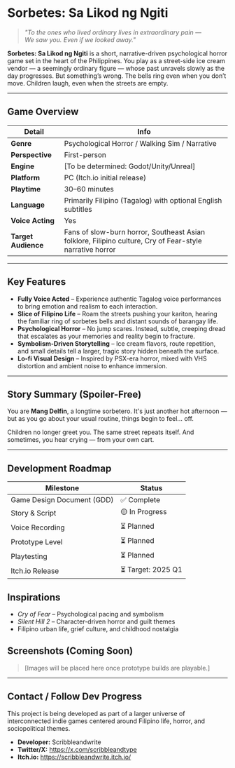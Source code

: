 #  Sorbetes: Sa Likod ng Ngiti

> _"To the ones who lived ordinary lives in extraordinary pain —  
We saw you. Even if we looked away."_

**Sorbetes: Sa Likod ng Ngiti** is a short, narrative-driven psychological horror game set in the heart of the Philippines. You play as a street-side ice cream vendor — a seemingly ordinary figure — whose past unravels slowly as the day progresses. But something’s wrong. The bells ring even when you don’t move. Children laugh, even when the streets are empty.

---

##  Game Overview

| Detail | Info |
|--------|------|
| **Genre** | Psychological Horror / Walking Sim / Narrative |
| **Perspective** | First-person |
| **Engine** | [To be determined: Godot/Unity/Unreal] |
| **Platform** | PC (Itch.io initial release) |
| **Playtime** | 30–60 minutes |
| **Language** | Primarily Filipino (Tagalog) with optional English subtitles |
| **Voice Acting** | Yes |
| **Target Audience** | Fans of slow-burn horror, Southeast Asian folklore, Filipino culture, Cry of Fear-style narrative horror |

---

##  Key Features

-  **Fully Voice Acted** – Experience authentic Tagalog voice performances to bring emotion and realism to each interaction.
-  **Slice of Filipino Life** – Roam the streets pushing your kariton, hearing the familiar ring of sorbetes bells and distant sounds of barangay life.
-  **Psychological Horror** – No jump scares. Instead, subtle, creeping dread that escalates as your memories and reality begin to fracture.
-  **Symbolism-Driven Storytelling** – Ice cream flavors, route repetition, and small details tell a larger, tragic story hidden beneath the surface.
-  **Lo-fi Visual Design** – Inspired by PSX-era horror, mixed with VHS distortion and ambient noise to enhance immersion.

---

## Story Summary (Spoiler-Free)

You are **Mang Delfin**, a longtime sorbetero. It's just another hot afternoon — but as you go about your usual routine, things begin to feel… off.

Children no longer greet you.
The same street repeats itself.
And sometimes, you hear crying — from your own cart.

---

##  Development Roadmap

| Milestone | Status |
|-----------|--------|
| Game Design Document (GDD) | ✅ Complete |
| Story & Script | 🟡 In Progress |
| Voice Recording | ⏳ Planned |
| Prototype Level | ⏳ Planned |
| Playtesting | ⏳ Planned |
| Itch.io Release | ⏳ Target: 2025 Q1 |


## Inspirations

- *Cry of Fear* – Psychological pacing and symbolism
- *Silent Hill 2* – Character-driven horror and guilt themes
- Filipino urban life, grief culture, and childhood nostalgia

##  Screenshots (Coming Soon)

> [Images will be placed here once prototype builds are playable.]

---

## Contact / Follow Dev Progress

This project is being developed as part of a larger universe of interconnected indie games centered around Filipino life, horror, and sociopolitical themes.

- **Developer:** Scribbleandwrite
- **Twitter/X:** https://x.com/scribbleandtype
- **Itch.io:** https://scribbleandwrite.itch.io/ 


